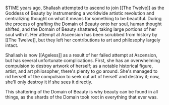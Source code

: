 $TIME years ago, Shallash attempted to ascend to join [[The Twelve]] as the Goddess of Beauty by instrumenting a worldwide artistic revolution and centralizing thought on what it means for something to be beautiful. During the process of grafting the Domain of Beauty onto her soul, human thought shifted, and the Domain of Beauty shattered, taking large portions of her soul with it. Her attempt at Ascension has been scrubbed from history by [[The Twelve]], but they left her contributions to art and philosophy largely intact.

Shallash is now [[Ageless]] as a result of her failed attempt at Ascension, but has several unfortunate complications. First, she has an overwhelming compulsion to destroy artwork of herself; as a notable historical figure, artist, and art philosopher, there's plenty to go around. She's managed to rid herself of the compulsion to seek out art of herself and destroy it; now, she'll only destroy it if she sees it directly. 

This shattering of the Domain of Beauty is why beauty can be found in all things, as the shards of the Domain took root in everything that ever was.